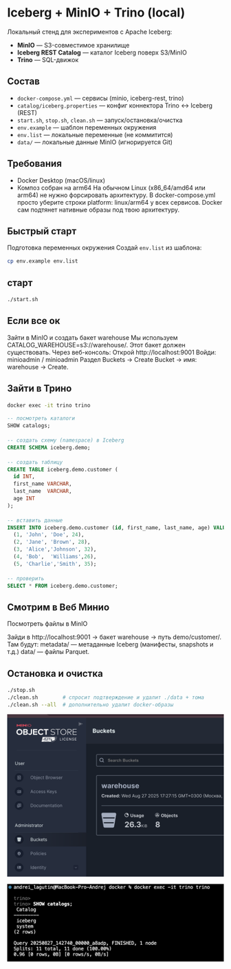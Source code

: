 # Iceberg + MinIO + Trino (local)

Локальный стенд для экспериментов с Apache Iceberg:  
- **MinIO** — S3-совместимое хранилище  
- **Iceberg REST Catalog** — каталог Iceberg поверх S3/MinIO  
- **Trino** — SQL-движок  

## Состав
- `docker-compose.yml` — сервисы (minio, iceberg-rest, trino)
- `catalog/iceberg.properties` — конфиг коннектора Trino ↔ Iceberg (REST)
- `start.sh`, `stop.sh`, `clean.sh` — запуск/остановка/очистка
- `env.example` — шаблон переменных окружения
- `env.list` — локальные переменные (не коммитится)
- `data/` — локальные данные MinIO (игнорируется Git)

## Требования
- Docker Desktop (macOS/linux)
- Композ собран на arm64 
На обычном Linux (x86_64/amd64 или arm64) не нужно форсировать архитектуру. 
В docker-compose.yml просто уберите строки platform: linux/arm64 у всех сервисов. Docker сам подтянет нативные образы под твою архитектуру.

## Быстрый старт

Подготовка переменных окружения
Создай `env.list` из шаблона:
``` bash
cp env.example env.list
```

## старт 
``` bash
./start.sh
```

## Если все ок 

Зайти в MinIO и создать бакет warehouse
Мы используем CATALOG_WAREHOUSE=s3://warehouse/. Этот бакет должен существовать.
Через веб-консоль:
Открой http://localhost:9001
Войди: minioadmin / minioadmin
Раздел Buckets → Create Bucket → имя: warehouse → Create.

## Зайти в Трино 
``` bash 
docker exec -it trino trino
```

``` sql 
-- посмотреть каталоги
SHOW catalogs;

-- создать схему (namespace) в Iceberg
CREATE SCHEMA iceberg.demo;

-- создать таблицу
CREATE TABLE iceberg.demo.customer (
  id INT,
  first_name VARCHAR,
  last_name  VARCHAR,
  age INT
);

-- вставить данные
INSERT INTO iceberg.demo.customer (id, first_name, last_name, age) VALUES
  (1, 'John', 'Doe', 24),
  (2, 'Jane', 'Brown', 28),
  (3, 'Alice','Johnson', 32),
  (4, 'Bob',  'Williams',26),
  (5, 'Charlie','Smith', 35);

-- проверить
SELECT * FROM iceberg.demo.customer;
```

## Смотрим в Веб Минио 

Посмотреть файлы в MinIO

Зайди в http://localhost:9001
 → бакет warehouse → путь demo/customer/.
Там будут:
metadata/ — метаданные Iceberg (манифесты, snapshots и т.д.)
data/ — файлы Parquet.

## Остановка и очистка
``` bash 
./stop.sh
./clean.sh        # спросит подтверждение и удалит ./data + тома
./clean.sh --all  # дополнительно удалит docker-образы
``` 



![MinIO Console](images/minio.png)

![Trino Console](images/trini.png)



